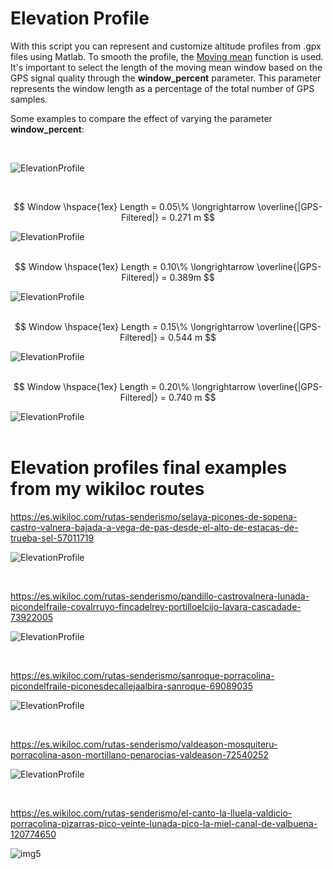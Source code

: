 # Elevation Profile

With this script you can represent and customize altitude profiles from .gpx files using Matlab. To smooth the profile, the [Moving mean](https://es.mathworks.com/help/matlab/ref/movmean.html) function is used. It's important to select the length of the moving mean window based on the GPS signal quality through the **window_percent** parameter. This parameter represents the window length as a percentage of the total number of GPS samples.

Some examples to compare the effect of varying the parameter **window_percent**:

<br/>

![ElevationProfile](filterImgs/SubPlotWindowLength.png)

<br/>

$$
 Window \hspace{1ex} Length = 0.05\%  \longrightarrow \overline{|GPS-Filtered|} = 0.271 m
$$

![ElevationProfile](filterImgs/filter_0.05.png)
<br/><br/>

$$
Window \hspace{1ex} Length = 0.10\%  \longrightarrow  \overline{|GPS-Filtered|} = 0.389m
$$

![ElevationProfile](filterImgs/filter_0.10.png)
<br/><br/>

$$
Window \hspace{1ex} Length = 0.15\%  \longrightarrow  \overline{|GPS-Filtered|} = 0.544 m
$$

![ElevationProfile](filterImgs/filter_0.15.png)
<br/><br/>

$$
Window \hspace{1ex} Length = 0.20\%  \longrightarrow  \overline{|GPS-Filtered|} = 0.740 m
$$

![ElevationProfile](filterImgs/filter_0.20.png)
<br/><br/>


# Elevation profiles final examples from my wikiloc routes

https://es.wikiloc.com/rutas-senderismo/selaya-picones-de-sopena-castro-valnera-bajada-a-vega-de-pas-desde-el-alto-de-estacas-de-trueba-sel-57011719

![ElevationProfile](imgs/profile1.png)

<br/>

https://es.wikiloc.com/rutas-senderismo/pandillo-castrovalnera-lunada-picondelfraile-covalrruyo-fincadelrey-portilloelcijo-lavara-cascadade-73922005

![ElevationProfile](imgs/profile2.png)

<br/>

https://es.wikiloc.com/rutas-senderismo/sanroque-porracolina-picondelfraile-piconesdecallejaalbira-sanroque-69089035

![ElevationProfile](imgs/profile3.png)

<br/>

https://es.wikiloc.com/rutas-senderismo/valdeason-mosquiteru-porracolina-ason-mortillano-penarocias-valdeason-72540252

![ElevationProfile](imgs/profile4.png)

<br/>

https://es.wikiloc.com/rutas-senderismo/el-canto-la-lluela-valdicio-porracolina-pizarras-pico-veinte-lunada-pico-la-miel-canal-de-valbuena-120774650

![img5](imgs/profile5.png)